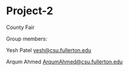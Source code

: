 # Project-2
County Fair

Group members:

Yesh Patel yesh@csu.fullerton.edu

Arqum Ahmed ArqumAhmed@csu.fullerton.edu
